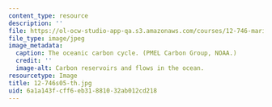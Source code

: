 ```yaml
---
content_type: resource
description: ''
file: https://ol-ocw-studio-app-qa.s3.amazonaws.com/courses/12-746-marine-organic-geochemistry-spring-2005/6a1a143fcff6eb31881032ab012cd218_12-746s05-th.jpg
file_type: image/jpeg
image_metadata:
  caption: The oceanic carbon cycle. (PMEL Carbon Group, NOAA.)
  credit: ''
  image-alt: Carbon reservoirs and flows in the ocean.
resourcetype: Image
title: 12-746s05-th.jpg
uid: 6a1a143f-cff6-eb31-8810-32ab012cd218
---
```

